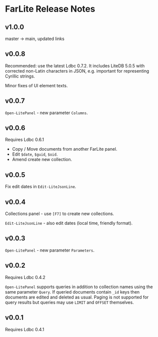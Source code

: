 # FarLite Release Notes

## v1.0.0

master -> main, updated links

## v0.0.8

Recommended: use the latest Ldbc 0.7.2. It includes LiteDB 5.0.5 with corrected
non-Latin characters in JSON, e.g. important for representing Cyrillic strings.

Minor fixes of UI element texts.

## v0.0.7

`Open-LitePanel` - new parameter `Columns`.

## v0.0.6

Requires Ldbc 0.6.1

- Copy / Move documents from another FarLite panel.
- Edit `$date`, `$guid`, `$oid`.
- Amend create new collection.

## v0.0.5

Fix edit dates in `Edit-LiteJsonLine`.

## v0.0.4

Collections panel - use `[F7]` to create new collections.

`Edit-LiteJsonLine` - also edit dates (local time, friendly format).

## v0.0.3

`Open-LitePanel` - new parameter `Parameters`.

## v0.0.2

Requires Ldbc 0.4.2

`Open-LitePanel` supports queries in addition to collection names using the
same parameter `Query`. If queried documents contain `_id` keys then documents
are edited and deleted as usual. Paging is not supported for query results but
queries may use `LIMIT` and `OFFSET` themselves.

## v0.0.1

Requires Ldbc 0.4.1
